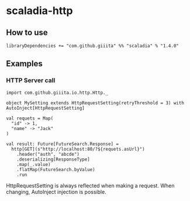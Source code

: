 # scaladia-http

## How to use

```
libraryDependencies += "com.github.giiita" %% "scaladia" % "1.4.0"
````

## Examples

### HTTP Server call

```
import com.github.giiita.io.http.Http._

object MySetting extends HttpRequestSetting(retryThreshold = 3) with AutoInject[HttpRequestSetting]

val requets = Map(
  "id" -> 1,
  "name" -> "Jack"
)

val result: Future[FutureSearch.Response] =
  http[GET](s"http://localhost:80/?${requets.asUrl}")
    .header("auth", "abcde")
    .deserializing[ResponseType]
    .map(_.value)
    .flatMap(FutureSearch.byValue)
    .run
```

HttpRequestSetting is always reflected when making a request.
When changing, AutoInject injection is possible.

